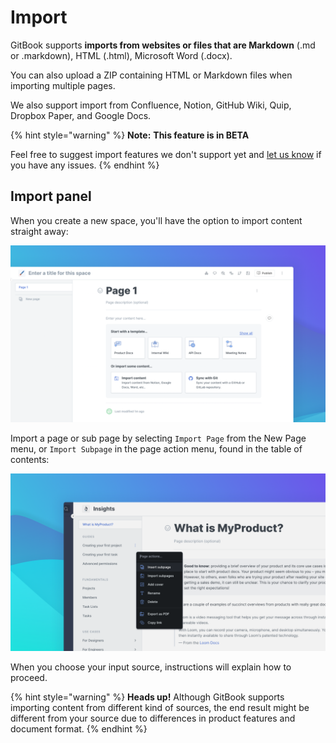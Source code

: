 # Import

GitBook supports **imports from websites or files that are Markdown** (.md or .markdown), HTML (.html), Microsoft Word (.docx).

You can also upload a ZIP containing HTML or Markdown files when importing multiple pages.

We also support import from Confluence, Notion, GitHub Wiki, Quip, Dropbox Paper, and Google Docs.

{% hint style="warning" %}
**Note:** **This feature is in BETA**

Feel free to suggest import features we don't support yet and [let us know](https://gitbook.canny.io/import) if you have any issues.
{% endhint %}

## Import panel

When you create a new space, you'll have the option to import content straight away:

![](<../.gitbook/assets/Blank Space.png>)

Import a page or sub page by selecting `Import Page` from the New Page menu, or `Import Subpage` in the page action menu, found in the table of contents:

![](<../.gitbook/assets/Page Menu.png>)

When you choose your input source, instructions will explain how to proceed.

{% hint style="warning" %}
**Heads up!** Although GitBook supports importing content from different kind of sources, the end result might be different from your source due to differences in product features and document format.
{% endhint %}
